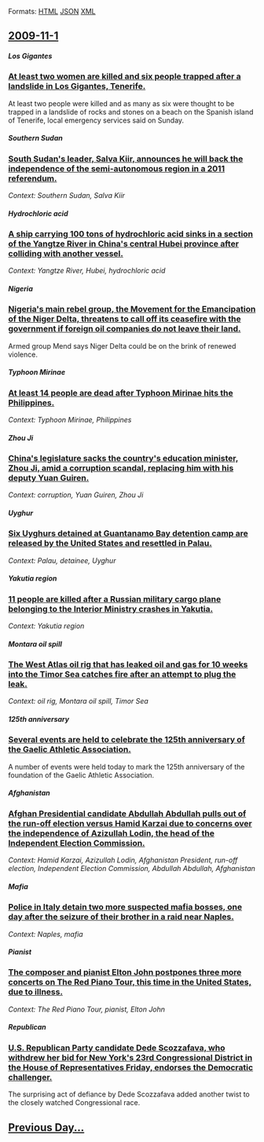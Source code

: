 
Formats: [HTML](2009/11/1/index.html)  [JSON](2009/11/1/index.json)  [XML](2009/11/1/index.xml)  

## [2009-11-1](/news/2009/11/1/index.md)

##### Los Gigantes
### [ At least two women are killed and six people trapped after a landslide in Los Gigantes, Tenerife. ](/news/2009/11/1/at-least-two-women-are-killed-and-six-people-trapped-after-a-landslide-in-los-gigantes-tenerife.md)
At least two people were killed and as many as six were thought to be trapped in a landslide of rocks and stones on a beach on the Spanish island of Tenerife, local emergency services said on Sunday.

##### Southern Sudan
### [ South Sudan's leader, Salva Kiir, announces he will back the independence of the semi-autonomous region in a 2011 referendum. ](/news/2009/11/1/south-sudan-s-leader-salva-kiir-announces-he-will-back-the-independence-of-the-semi-autonomous-region-in-a-2011-referendum.md)
_Context: Southern Sudan, Salva Kiir_

##### Hydrochloric acid
### [ A ship carrying 100 tons of hydrochloric acid sinks in a section of the Yangtze River in China's central Hubei province after colliding with another vessel. ](/news/2009/11/1/a-ship-carrying-100-tons-of-hydrochloric-acid-sinks-in-a-section-of-the-yangtze-river-in-china-s-central-hubei-province-after-colliding-wit.md)
_Context: Yangtze River, Hubei, hydrochloric acid_

##### Nigeria
### [ Nigeria's main rebel group, the Movement for the Emancipation of the Niger Delta, threatens to call off its ceasefire with the government if foreign oil companies do not leave their land. ](/news/2009/11/1/nigeria-s-main-rebel-group-the-movement-for-the-emancipation-of-the-niger-delta-threatens-to-call-off-its-ceasefire-with-the-government-i.md)
Armed group Mend says Niger Delta could be on the brink of renewed violence.

##### Typhoon Mirinae
### [ At least 14 people are dead after Typhoon Mirinae hits the Philippines. ](/news/2009/11/1/at-least-14-people-are-dead-after-typhoon-mirinae-hits-the-philippines.md)
_Context: Typhoon Mirinae, Philippines_

##### Zhou Ji
### [ China's legislature sacks the country's education minister, Zhou Ji, amid a corruption scandal, replacing him with his deputy Yuan Guiren. ](/news/2009/11/1/china-s-legislature-sacks-the-country-s-education-minister-zhou-ji-amid-a-corruption-scandal-replacing-him-with-his-deputy-yuan-guiren.md)
_Context: corruption, Yuan Guiren, Zhou Ji_

##### Uyghur
### [ Six Uyghurs detained at Guantanamo Bay detention camp are released by the United States and resettled in Palau. ](/news/2009/11/1/six-uyghurs-detained-at-guantanamo-bay-detention-camp-are-released-by-the-united-states-and-resettled-in-palau.md)
_Context: Palau, detainee, Uyghur_

##### Yakutia region
### [ 11 people are killed after a Russian military cargo plane belonging to the Interior Ministry crashes in Yakutia. ](/news/2009/11/1/11-people-are-killed-after-a-russian-military-cargo-plane-belonging-to-the-interior-ministry-crashes-in-yakutia.md)
_Context: Yakutia region_

##### Montara oil spill
### [ The West Atlas oil rig that has leaked oil and gas for 10 weeks into the Timor Sea catches fire after an attempt to plug the leak. ](/news/2009/11/1/the-west-atlas-oil-rig-that-has-leaked-oil-and-gas-for-10-weeks-into-the-timor-sea-catches-fire-after-an-attempt-to-plug-the-leak.md)
_Context: oil rig, Montara oil spill, Timor Sea_

##### 125th anniversary
### [ Several events are held to celebrate the 125th anniversary of the Gaelic Athletic Association. ](/news/2009/11/1/several-events-are-held-to-celebrate-the-125th-anniversary-of-the-gaelic-athletic-association.md)
A number of events were held today to mark the 125th anniversary of the foundation of the Gaelic Athletic Association.

##### Afghanistan
### [ Afghan Presidential candidate Abdullah Abdullah pulls out of the run-off election versus Hamid Karzai due to concerns over the independence of Azizullah Lodin, the head of the Independent Election Commission. ](/news/2009/11/1/afghan-presidential-candidate-abdullah-abdullah-pulls-out-of-the-run-off-election-versus-hamid-karzai-due-to-concerns-over-the-independence.md)
_Context: Hamid Karzai, Azizullah Lodin, Afghanistan President, run-off election, Independent Election Commission, Abdullah Abdullah, Afghanistan_

##### Mafia
### [ Police in Italy detain two more suspected mafia bosses, one day after the seizure of their brother in a raid near Naples. ](/news/2009/11/1/police-in-italy-detain-two-more-suspected-mafia-bosses-one-day-after-the-seizure-of-their-brother-in-a-raid-near-naples.md)
_Context: Naples, mafia_

##### Pianist
### [ The composer and pianist Elton John postpones three more concerts on The Red Piano Tour, this time in the United States, due to illness. ](/news/2009/11/1/the-composer-and-pianist-elton-john-postpones-three-more-concerts-on-the-red-piano-tour-this-time-in-the-united-states-due-to-illness.md)
_Context: The Red Piano Tour, pianist, Elton John_

##### Republican
### [ U.S. Republican Party candidate Dede Scozzafava, who withdrew her bid for New York's 23rd Congressional District in the House of Representatives Friday, endorses the Democratic challenger. ](/news/2009/11/1/u-s-republican-party-candidate-dede-scozzafava-who-withdrew-her-bid-for-new-york-s-23rd-congressional-district-in-the-house-of-representa.md)
The surprising act of defiance by Dede Scozzafava added another twist to the closely watched Congressional race.

## [Previous Day...](/news/2009/10/31/index.md)


